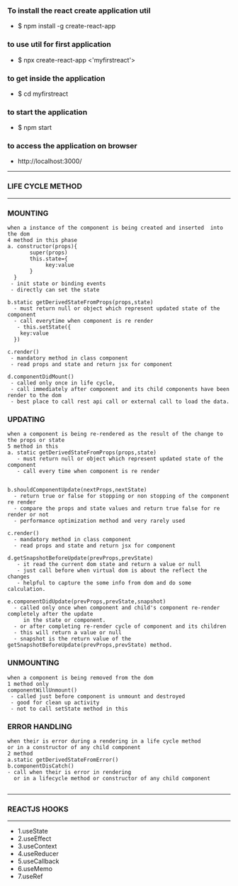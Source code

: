 
### To install the react create application util 
* $ npm install -g create-react-app

### to use util for first application 
* $ npx create-react-app <'myfirstreact'>

### to get inside the application 
* $ cd myfirstreact

### to start the application 
* $ npm start

### to access the application on browser 
* http://localhost:3000/

---
### LIFE CYCLE METHOD 
---

### MOUNTING 
```
when a instance of the component is being created and inserted  into the dom 
4 method in this phase 
a. constructor(props){
       super(props)
       this.state={
            key:value
       }
  } 
 - init state or binding events 
 - directly can set the state 
 
b.static getDerivedStateFromProps(props,state) 
  - must return null or object which represent updated state of the component
  - call everytime when component is re render
   - this.setState({
    key:value
  })

c.render()
 - mandatory method in class component 
 - read props and state and return jsx for component 

d.componentDidMount()
 - called only once in life cycle,
 - call immediately after component and its child components have been render to the dom 
 - best place to call rest api call or external call to load the data. 
```

### UPDATING 
```
when a component is being re-rendered as the result of the change to the props or state 
5 method in this 
a. static getDerivedStateFromProps(props,state)
   - must return null or object which represent updated state of the component
   - call every time when component is re render
   

b.shouldComponentUpdate(nextProps,nextState)
  - return true or false for stopping or non stopping of the component re render 
  - compare the props and state values and return true false for re render or not 
  - performance optimization method and very rarely used

c.render()
  - mandatory method in class component 
  - read props and state and return jsx for component 

d.getSnapshotBeforeUpdate(prevProps,prevState)
   - it read the current dom state and return a value or null
   - just call before when virtual dom is about the reflect the changes 
   - helpful to capture the some info from dom and do some calculation.
   
e.componentDidUpdate(prevProps,prevState,snapshot)
  - called only once when component and child's component re-render completely after the update 
     in the state or component.  
  - or after completing re-render cycle of component and its children 
  - this will return a value or null  
  - snapshot is the return value of the getSnapshotBeforeUpdate(prevProps,prevState) method.
``` 
  

### UNMOUNTING 
```
when a component is being removed from the dom 
1 method only 
componentWillUnmount()
 - called just before component is unmount and destroyed
 - good for clean up activity 
 - not to call setState method in this 
```
 

### ERROR HANDLING 
```
when their is error during a rendering in a life cycle method 
or in a constructor of any child component 
2 method
a.static getDerivedStateFromError()
b.componentDisCatch()
- call when their is error in rendering 
  or in a lifecycle method or constructor of any child component 
  
```

---
### REACTJS HOOKS 
---
* 1.useState
* 2.useEffect
* 3.useContext
* 4.useReducer
* 5.useCallback
* 6.useMemo
* 7.useRef




